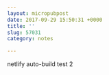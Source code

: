 ```yaml
---
layout: micropubpost
date: 2017-09-29 15:50:31 +0000
title: ''
slug: 57031
category: notes

---
```

netlify auto-build test 2
